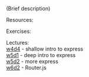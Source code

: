 (Brief description)

Resources:

Exercises:

Lectures:  
	[w4d4](https://drive.google.com/open?id=1krTXDT_Y_Nppm_OWAuIz31zzGlXMs9a58gHVIwRcaic)  - shallow intro to express  
	[w5d1](https://drive.google.com/open?id=1uAek-khTcOyM0TQZ-iNhOEP1thSCI0NuFODAwPn3IsY)  - deep intro to express  
	[w5d2](https://drive.google.com/open?id=11Io1vN1nIFNpGV-nPFPbBKImbuQqjne8Ue6OlclkUXE)  - more express  
	[w6d2](https://drive.google.com/open?id=1O9TOyJ17mlk2gZlgd0OBVvUS6duoDehokygZKzZWdN8)  - Router.js  